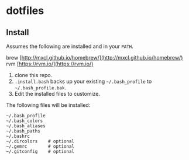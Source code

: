 dotfiles
========

## Install

Assumes the following are installed and in your `PATH`.

brew [http://mxcl.github.io/homebrew/](http://mxcl.github.io/homebrew/)  
rvm [https://rvm.io/](https://rvm.io/)

1. clone this repo.
2. `.install.bash` backs up your existing `~/.bash_profile` to `~/.bash_profile.bak`.
3. Edit the installed files to customize.

The following files will be installed:

```
~/.bash_profile
~/.bash_colors
~/.bash_aliases
~/.bash_paths
~/.bashrc
~/.dircolors    # optional
~/.gemrc        # optional
~/.gitconfig    # optional
```
